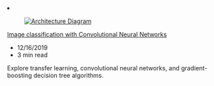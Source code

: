 <!-- This file is automatically generated by build/architectures/build_index.py. Any updates will be lost. -->

<!-- markdownlint-disable MD033 -->

<li class="grid-item item-column" data-categories="AI + Machine Learning ">
<article class="card">
    <div class="card-header has-margin-bottom-none" aria-hidden="true">
        <figure class="image diagram has-height-175 has-overflow-hidden level">
            <a href="/azure/architecture/solution-ideas/articles/image-classification-with-convolutional-neural-networks"><img src="/azure/architecture/browse/thumbs/image-classification-with-convolutional-neural-networks.png" class="diagram" alt="Architecture Diagram" data-linktype="relative-path"></a>
        </figure>
    </div>
    <div class="card-content">
        <a class="card-content-title has-margin-top-none" href="/azure/architecture/solution-ideas/articles/image-classification-with-convolutional-neural-networks">
            <p>Image classification with Convolutional Neural Networks</p>
        </a>
        <ul class="card-content-metadata">
            <li>12/16/2019</li>
            <li>3 min read</li>
        </ul>
        <p class="card-content-description">Explore transfer learning, convolutional neural networks, and gradient-boosting decision tree algorithms.</p>
        <div class="bottom-to-top-fade is-hidden-mobile"></div>
    </div>
</article>
</li>
